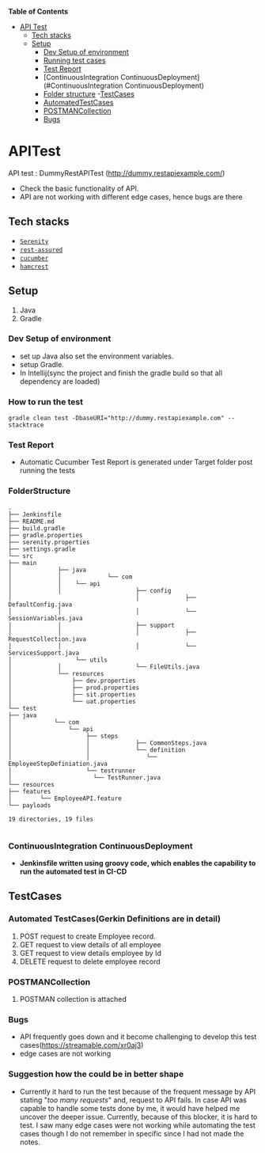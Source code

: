 <!-- START doctoc generated TOC please keep comment here to allow auto update -->
<!-- DON'T EDIT THIS SECTION, INSTEAD RE-RUN doctoc TO UPDATE -->
**Table of Contents**

- [API Test](#APITest)
    - [Tech stacks](#tech-stacks)
    - [Setup](#setup)
        - [Dev Setup of environment](#setup)
        - [Running test cases](#RunningTestSpecs)
        - [Test Report](#TestReport)
        - [ContinuousIntegration ContinuousDeployment](#ContinuousIntegration ContinuousDeployment)
        - [Folder structure](#FolderStructure)
      -[TestCases](#TestCases)
        - [AutomatedTestCases](#AutomatedTestCases)
        - [POSTMANCollection](#POSTMANCollection)
        - [Bugs](#Bugs)
<!-- END doctoc generated TOC please keep comment here to allow auto update -->

# APITest

API test : DummyRestAPITest (http://dummy.restapiexample.com/)
- Check the basic functionality of API.
- API are not working with different edge cases, hence bugs are there

## Tech stacks

- [`Serenity`](http://www.thucydides.info/#/)
- [`rest-assured`](https://rest-assured.io/)
- [`cucumber`](https://cucumber.io/)
- [`hamcrest`](http://hamcrest.org/JavaHamcrest/)

## Setup 

1. Java
2. Gradle

### Dev Setup of environment

* set up Java also set the environment variables.
* setup Gradle.
* In Intellij(sync the project and finish the gradle build so that all dependency are loaded)

### How to run the test

```
gradle clean test -DbaseURI="http://dummy.restapiexample.com" --stacktrace
```
### Test Report

- Automatic Cucumber Test Report is generated under Target folder post running the tests

### FolderStructure

````
.
├── Jenkinsfile
├── README.md
├── build.gradle
├── gradle.properties
├── serenity.properties
├── settings.gradle
└── src
├── main
│             ├── java
│             │             └── com
│             │    └── api
│             │                     ├── config
│                                   │             ├── DefaultConfig.java
│             │                     │             └── SessionVariables.java
│             │                     ├── support
│             │                     │             ├── RequestCollection.java
│             │                     │             └── ServicesSupport.java
│                  └── utils
│             │                     └── FileUtils.java
│             └── resources
│                 ├── dev.properties
│                 ├── prod.properties
│                 ├── sit.properties
│                 └── uat.properties
└── test
├── java
│            └── com
│                └── api
│                     ├── steps
│                     │             ├── CommonSteps.java
│                     │             └── definition
│                     │                └── EmployeeStepDefiniation.java
│                     └── testrunner
│                       └── TestRunner.java
└── resources
├── features
│        └── EmployeeAPI.feature
└── payloads

19 directories, 19 files


````

###  ContinuousIntegration ContinuousDeployment

- **Jenkinsfile written using groovy code, which enables the capability to run the automated test in CI-CD**


## TestCases

### Automated TestCases(Gerkin Definitions are in detail)
1. POST request to create Employee record.
2. GET request to view details of all employee
3. GET request to view details employee by Id
4. DELETE request to delete employee record

### POSTMANCollection
1. POSTMAN collection is attached

### Bugs
- API frequently goes down and it become challenging to develop this test cases(https://streamable.com/xr0aj3)
- edge cases are not working

### Suggestion how the could be in better shape
- Currently it hard to run the test because of the frequent message by API stating "*too many requests*" and, request to API fails. In case API was capable to handle some tests done by me, it would have helped me uncover the deeper issue.  Currently, because of this blocker, it is hard to test. I saw many edge cases were not working while automating the test cases though I do not remember in specific since I had not made the notes.
